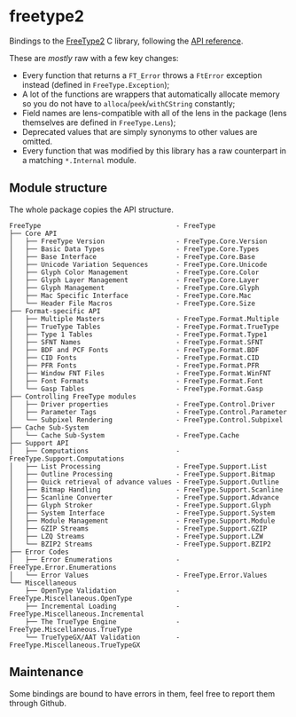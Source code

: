 # freetype2

Bindings to the [FreeType2](https://www.freetype.org/) C library,
following the [API reference](https://www.freetype.org/freetype2/docs/reference/index.html).

These are _mostly_ raw with a few key changes:
- Every function that returns a `FT_Error` throws a `FtError` exception instead
  (defined in `FreeType.Exception`);
- A lot of the functions are wrappers that automatically allocate memory
  so you do not have to `alloca`/`peek`/`withCString` constantly;
- Field names are lens-compatible with all of the lens in the package
  (lens themselves are defined in `FreeType.Lens`);
- Deprecated values that are simply synonyms to other values are omitted.
- Every function that was modified by this library has a raw counterpart
  in a matching `*.Internal` module.

## Module structure

The whole package copies the API structure.
```
FreeType                                  - FreeType
├── Core API
│   ├── FreeType Version                  - FreeType.Core.Version
│   ├── Basic Data Types                  - FreeType.Core.Types
│   ├── Base Interface                    - FreeType.Core.Base
│   ├── Unicode Variation Sequences       - FreeType.Core.Unicode 
│   ├── Glyph Color Management            - FreeType.Core.Color
│   ├── Glyph Layer Management            - FreeType.Core.Layer
│   ├── Glyph Management                  - FreeType.Core.Glyph
│   ├── Mac Specific Interface            - FreeType.Core.Mac
│   └── Header File Macros                - FreeType.Core.Size
├── Format-specific API
│   ├── Multiple Masters                  - FreeType.Format.Multiple
│   ├── TrueType Tables                   - FreeType.Format.TrueType
│   ├── Type 1 Tables                     - FreeType.Format.Type1 
│   ├── SFNT Names                        - FreeType.Format.SFNT
│   ├── BDF and PCF Fonts                 - FreeType.Format.BDF     
│   ├── CID Fonts                         - FreeType.Format.CID
│   ├── PFR Fonts                         - FreeType.Format.PFR
│   ├── Window FNT Files                  - FreeType.Format.WinFNT 
│   ├── Font Formats                      - FreeType.Format.Font
│   └── Gasp Tables                       - FreeType.Format.Gasp 
├── Controlling FreeType modules
│   ├── Driver properties                 - FreeType.Control.Driver  
│   ├── Parameter Tags                    - FreeType.Control.Parameter
│   └── Subpixel Rendering                - FreeType.Control.Subpixel 
├── Cache Sub-System
│   └── Cache Sub-System                  - FreeType.Cache 
├── Support API
│   ├── Computations                      - FreeType.Support.Computations
│   ├── List Processing                   - FreeType.Support.List
│   ├── Outline Processing                - FreeType.Support.Bitmap
│   ├── Quick retrieval of advance values - FreeType.Support.Outline     
│   ├── Bitmap Handling                   - FreeType.Support.Scanline
│   ├── Scanline Converter                - FreeType.Support.Advance
│   ├── Glyph Stroker                     - FreeType.Support.Glyph
│   ├── System Interface                  - FreeType.Support.System
│   ├── Module Management                 - FreeType.Support.Module
│   ├── GZIP Streams                      - FreeType.Support.GZIP
│   ├── LZQ Streams                       - FreeType.Support.LZW
│   └── BZIP2 Streams                     - FreeType.Support.BZIP2
├── Error Codes
│   ├── Error Enumerations                - FreeType.Error.Enumerations 
│   └── Error Values                      - FreeType.Error.Values
└── Miscellaneous
    ├── OpenType Validation               - FreeType.Miscellaneous.OpenType
    ├── Incremental Loading               - FreeType.Miscellaneous.Incremental
    ├── The TrueType Engine               - FreeType.Miscellaneous.TrueType
    └── TrueTypeGX/AAT Validation         - FreeType.Miscellaneous.TrueTypeGX
```

## Maintenance
Some bindings are bound to have errors in them, feel free to report them through Github.
